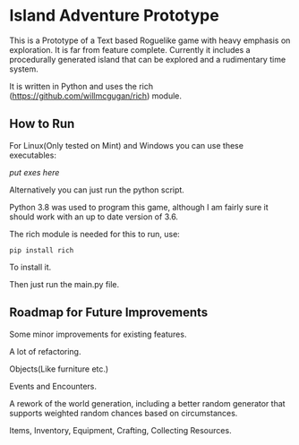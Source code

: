 # Island Adventure Prototype


This is a Prototype of a Text based Roguelike game with heavy emphasis on exploration. It is far from feature complete. Currently it includes a procedurally generated island that can be explored and a rudimentary time system. 


It is written in Python and uses the rich (https://github.com/willmcgugan/rich) module.


## How to Run

For Linux(Only tested on Mint) and Windows you can use these executables:

*put exes here*

Alternatively you can just run the python script.

 


Python 3.8 was used to program this game, although I am fairly sure it should work with an up to date version of 3.6.

The rich module is needed for this to run, use:

```
pip install rich
```

To install it.

Then just run the main.py file.


## Roadmap for Future Improvements


Some minor improvements for existing features.

A lot of refactoring.

Objects(Like furniture etc.)

Events and Encounters.

A rework of the world generation, including a better random generator that supports weighted random chances based on circumstances. 

Items, Inventory, Equipment, Crafting, Collecting Resources.
